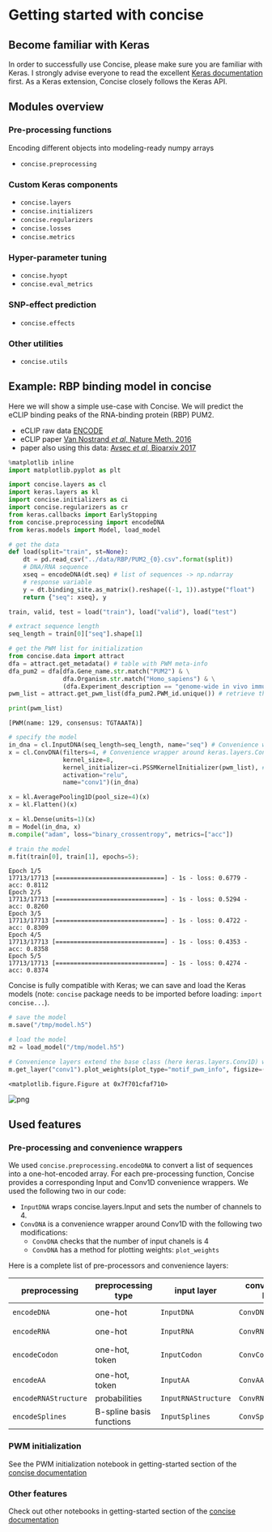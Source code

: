
# Getting started with concise

## Become familiar with Keras

In order to successfully use Concise, please make sure you are familiar with Keras. I strongly advise everyone to read the excellent [Keras documentation](http://keras.io) first. As a Keras extension, Concise closely follows the Keras API.

## Modules overview

### Pre-processing functions 

Encoding different objects into modeling-ready numpy arrays

- `concise.preprocessing`

### Custom Keras components

- `concise.layers`
- `concise.initializers`
- `concise.regularizers`
- `concise.losses`
- `concise.metrics`

### Hyper-parameter tuning

- `concise.hyopt`
- `concise.eval_metrics`

### SNP-effect prediction

- `concise.effects`

### Other utilities

- `concise.utils`

## Example: RBP binding model in concise

Here we will show a simple use-case with Concise. We will predict the eCLIP binding peaks of the RNA-binding protein (RBP) PUM2.

- eCLIP raw data [ENCODE](https://www.encodeproject.org/search/?type=Experiment&assay_slims=RNA+binding&assay_title=eCLIP)
- eCLIP paper [Van Nostrand *et al*, Nature Meth. 2016](http://www.nature.com/nmeth/journal/v13/n6/full/nmeth.3810.html)
- paper also using this data: [Avsec *et al*, Bioarxiv 2017](http://www.biorxiv.org/content/early/2017/07/18/165183)



```python
%matplotlib inline
import matplotlib.pyplot as plt

import concise.layers as cl
import keras.layers as kl
import concise.initializers as ci
import concise.regularizers as cr
from keras.callbacks import EarlyStopping
from concise.preprocessing import encodeDNA
from keras.models import Model, load_model
```


```python
# get the data
def load(split="train", st=None):
    dt = pd.read_csv("../data/RBP/PUM2_{0}.csv".format(split))
    # DNA/RNA sequence
    xseq = encodeDNA(dt.seq) # list of sequences -> np.ndarray
    # response variable
    y = dt.binding_site.as_matrix().reshape((-1, 1)).astype("float")
    return {"seq": xseq}, y

train, valid, test = load("train"), load("valid"), load("test")

# extract sequence length
seq_length = train[0]["seq"].shape[1]

# get the PWM list for initialization
from concise.data import attract
dfa = attract.get_metadata() # table with PWM meta-info
dfa_pum2 = dfa[dfa.Gene_name.str.match("PUM2") & \
               dfa.Organism.str.match("Homo_sapiens") & \
               (dfa.Experiment_description == "genome-wide in vivo immunoprecipitation")]
pwm_list = attract.get_pwm_list(dfa_pum2.PWM_id.unique()) # retrieve the PWM by id
```


```python
print(pwm_list)
```

    [PWM(name: 129, consensus: TGTAAATA)]



```python
# specify the model
in_dna = cl.InputDNA(seq_length=seq_length, name="seq") # Convenience wrapper around keras.layers.Input()
x = cl.ConvDNA(filters=4, # Convenience wrapper around keras.layers.Conv1D()
               kernel_size=8, 
               kernel_initializer=ci.PSSMKernelInitializer(pwm_list), # intialize the filters on the PWM values
               activation="relu",
               name="conv1")(in_dna)

x = kl.AveragePooling1D(pool_size=4)(x)
x = kl.Flatten()(x)

x = kl.Dense(units=1)(x)
m = Model(in_dna, x)
m.compile("adam", loss="binary_crossentropy", metrics=["acc"])

# train the model
m.fit(train[0], train[1], epochs=5);
```

    Epoch 1/5
    17713/17713 [==============================] - 1s - loss: 0.6779 - acc: 0.8112     
    Epoch 2/5
    17713/17713 [==============================] - 1s - loss: 0.5294 - acc: 0.8260     
    Epoch 3/5
    17713/17713 [==============================] - 1s - loss: 0.4722 - acc: 0.8309     
    Epoch 4/5
    17713/17713 [==============================] - 1s - loss: 0.4353 - acc: 0.8358     
    Epoch 5/5
    17713/17713 [==============================] - 1s - loss: 0.4274 - acc: 0.8374     


Concise is fully compatible with Keras; we can save and load the Keras models (note: `concise` package needs to be imported before loading: `import concise...`).


```python
# save the model
m.save("/tmp/model.h5")

# load the model
m2 = load_model("/tmp/model.h5")
```


```python
# Convenience layers extend the base class (here keras.layers.Conv1D) with .plot_weights for filter visualization
m.get_layer("conv1").plot_weights(plot_type="motif_pwm_info", figsize=(4, 6));
```


    <matplotlib.figure.Figure at 0x7f701cfaf710>



![png](/img/ipynb/getting_started_files/getting_started_11_1.png)


## Used features

### Pre-processing and convenience wrappers

We used `concise.preprocessing.encodeDNA` to convert a list of sequences into a one-hot-encoded array. For each pre-processing function, Concise provides a corresponding Input and Conv1D convenience wrappers. We used the following two in our code:

- `InputDNA` wraps concise.layers.Input and sets the number of channels to 4. 
- `ConvDNA` is a convenience wrapper around Conv1D with the following two modifications:
  - `ConvDNA` checks that the number of input chanels is 4
  - `ConvDNA` has a method for plotting weights: `plot_weights`

Here is a complete list of pre-processors and convenience layers:

|preprocessing| preprocessing type |input layer | convolutional layer| Vocabulary |
|--------------|-------------|-------------|--------------------|------------|
| `encodeDNA` | one-hot| `InputDNA` | `ConvDNA` | `["A", "C", "G", "T"]` |
| `encodeRNA` | one-hot | `InputRNA` | `ConvRNA` | `["A", "C", "G", "U"]` | 
| `encodeCodon` | one-hot, token | `InputCodon` | `ConvCodon` | `["AAA", "AAC", ...]` | 
| `encodeAA`  | one-hot, token| `InputAA` | `ConvAA` | `["A", "R", "N", ...]` |
| `encodeRNAStructure` | probabilities | `InputRNAStructure` | `ConvRNAStructure` | /|
| `encodeSplines` | B-spline basis functions | `InputSplines` | `ConvSplines` | Numerical values|

### PWM initialization

See the PWM initialization notebook in getting-started section of the [concise documentation](https://i12g-gagneurweb.in.tum.de/public/docs/concise/)

### Other features

Check out other notebooks in getting-started section of the [concise documentation](https://i12g-gagneurweb.in.tum.de/public/docs/concise/)
